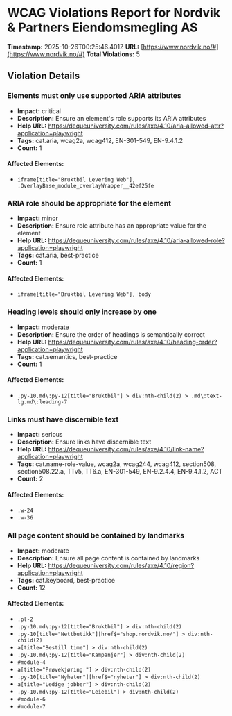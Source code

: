 # WCAG Violations Report for Nordvik & Partners Eiendomsmegling AS

**Timestamp:** 2025-10-26T00:25:46.401Z
**URL:** [https://www.nordvik.no/#](https://www.nordvik.no/#)
**Total Violations:** 5

## Violation Details

### Elements must only use supported ARIA attributes

- **Impact:** critical
- **Description:** Ensure an element's role supports its ARIA attributes
- **Help URL:** https://dequeuniversity.com/rules/axe/4.10/aria-allowed-attr?application=playwright
- **Tags:** cat.aria, wcag2a, wcag412, EN-301-549, EN-9.4.1.2
- **Count:** 1

#### Affected Elements:

- `iframe[title="Bruktbil Levering Web"], .OverlayBase_module_overlayWrapper__42ef25fe`

### ARIA role should be appropriate for the element

- **Impact:** minor
- **Description:** Ensure role attribute has an appropriate value for the element
- **Help URL:** https://dequeuniversity.com/rules/axe/4.10/aria-allowed-role?application=playwright
- **Tags:** cat.aria, best-practice
- **Count:** 1

#### Affected Elements:

- `iframe[title="Bruktbil Levering Web"], body`

### Heading levels should only increase by one

- **Impact:** moderate
- **Description:** Ensure the order of headings is semantically correct
- **Help URL:** https://dequeuniversity.com/rules/axe/4.10/heading-order?application=playwright
- **Tags:** cat.semantics, best-practice
- **Count:** 1

#### Affected Elements:

- `.py-10.md\:py-12[title="Bruktbil"] > div:nth-child(2) > .md\:text-lg.md\:leading-7`

### Links must have discernible text

- **Impact:** serious
- **Description:** Ensure links have discernible text
- **Help URL:** https://dequeuniversity.com/rules/axe/4.10/link-name?application=playwright
- **Tags:** cat.name-role-value, wcag2a, wcag244, wcag412, section508, section508.22.a, TTv5, TT6.a, EN-301-549, EN-9.2.4.4, EN-9.4.1.2, ACT
- **Count:** 2

#### Affected Elements:

- `.w-24`
- `.w-36`

### All page content should be contained by landmarks

- **Impact:** moderate
- **Description:** Ensure all page content is contained by landmarks
- **Help URL:** https://dequeuniversity.com/rules/axe/4.10/region?application=playwright
- **Tags:** cat.keyboard, best-practice
- **Count:** 12

#### Affected Elements:

- `.pl-2`
- `.py-10.md\:py-12[title="Bruktbil"] > div:nth-child(2)`
- `.py-10[title="Nettbutikk"][href$="shop.nordvik.no/"] > div:nth-child(2)`
- `a[title="Bestill time"] > div:nth-child(2)`
- `.py-10.md\:py-12[title="Kampanjer"] > div:nth-child(2)`
- `#module-4`
- `a[title="Prøvekjøring "] > div:nth-child(2)`
- `.py-10[title="Nyheter"][href$="nyheter"] > div:nth-child(2)`
- `a[title="Ledige jobber"] > div:nth-child(2)`
- `.py-10.md\:py-12[title="Leiebil"] > div:nth-child(2)`
- `#module-6`
- `#module-7`
